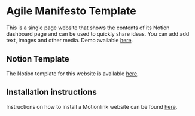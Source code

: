 # Agile Manifesto Template

This is a single page website that shows the contents of its Notion dashboard page and can be used to quickly share ideas. You can add add text, images and other media. Demo available [here](https://agile-manifesto-template.netlify.app).

## Notion Template

The Notion template for this website is available [here](https://oreal-motionlink.notion.site/Agile-Manifesto-https-github-com-oreal-solutions-agile-manifesto-template-22a91302de774a31ad4989278052be1f). 

## Installation instructions

Instructions on how to install a Motionlink website can be found [here](https://motionlink.lytowl.com/docs/Installing%20websites).
